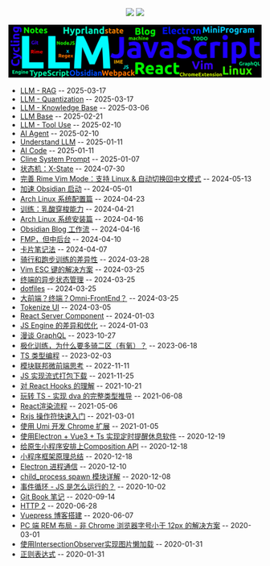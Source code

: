 
<p align='center'>
    <img src="https://badgen.net/github/issues/lei4519/blog"/>
    <img src="https://badgen.net/badge/last-commit/2025-07-05 06:49:27"/>
</p>

<img src="assets/wordcloud.png" title="词云" alt="词云">

- [LLM - RAG](./112) -- 2025-03-17
- [LLM - Quantization](./116) -- 2025-03-17
- [LLM - Knowledge Base](./115) -- 2025-03-06
- [LLM Base](./111) -- 2025-02-21
- [LLM - Tool Use](./113) -- 2025-02-10
- [AI Agent](./114) -- 2025-02-10
- [Understand LLM](./110) -- 2025-01-11
- [AI Code](./118) -- 2025-01-11
- [Cline System Prompt](./117) -- 2025-01-07
- [状态机：X-State](./108) -- 2024-07-30
- [完善 Rime Vim Mode：支持 Linux & 自动切换回中文模式](./85) -- 2024-05-13
- [加速 Obsidian 启动](./91) -- 2024-05-01
- [Arch Linux 系统配置篇](./75) -- 2024-04-23
- [训练：乳酸穿梭能力](./72) -- 2024-04-21
- [Arch Linux 系统安装篇](./74) -- 2024-04-16
- [Obsidian Blog 工作流](./77) -- 2024-04-16
- [FMP，但中后台](./65) -- 2024-04-10
- [卡片笔记法](./73) -- 2024-04-07
- [骑行和跑步训练的差异性](./64) -- 2024-03-28
- [Vim ESC 键的解决方案](./54) -- 2024-03-25
- [终端的异步状态管理](./59) -- 2024-03-25
- [dotfiles](./62) -- 2024-03-25
- [大前端？终端？Omni-FrontEnd？](./66) -- 2024-03-25
- [Tokenize UI](./61) -- 2024-03-05
- [React Server Component](./55) -- 2024-01-03
- [JS Engine 的差异和优化](./57) -- 2024-01-03
- [漫谈 GraphQL](./56) -- 2023-10-27
- [极化训练，为什么要多骑二区（有氧）？](./63) -- 2023-06-18
- [TS 类型编程](./60) -- 2023-02-03
- [模块联邦微前端思考](./49) -- 2022-11-11
- [JS 实现流式打包下载](./53) -- 2021-11-25
- [对 React Hooks 的理解](./58) -- 2021-10-21
- [玩转 TS - 实现 dva 的完整类型推导](./46) -- 2021-06-08
- [React渲染流程](./50) -- 2021-05-06
- [Rxjs 操作符快速入门](./52) -- 2021-03-01
- [使用 Umi 开发 Chrome 扩展](./37) -- 2021-01-05
- [使用Electron + Vue3 + Ts 实现定时提醒休息软件](./36) -- 2020-12-19
- [给原生小程序安排上Composition API](./42) -- 2020-12-18
- [小程序框架原理总结](./43) -- 2020-12-18
- [Electron 进程通信](./39) -- 2020-12-10
- [child_process spawn 模块详解](./44) -- 2020-12-08
- [事件循环 - JS 是怎么运行的？](./47) -- 2020-10-02
- [Git Book 笔记](./40) -- 2020-09-14
- [HTTP 2](./41) -- 2020-06-28
- [Vuepress 博客搭建](./38) -- 2020-06-07
- [PC 端 REM 布局 - 非 Chrome 浏览器字号小于 12px 的解决方案](./45) -- 2020-03-01
- [使用IntersectionObserver实现图片懒加载](./48) -- 2020-01-31
- [正则表达式](./51) -- 2020-01-31
